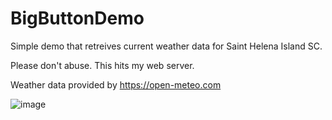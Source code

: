 # BigButtonDemo

Simple demo that retreives current weather data for Saint Helena Island SC.

Please don't abuse.  This hits my web server.

Weather data provided by https://open-meteo.com

![image](https://github.com/user-attachments/assets/8a617905-91be-4b18-a0d1-801f6d120493)
